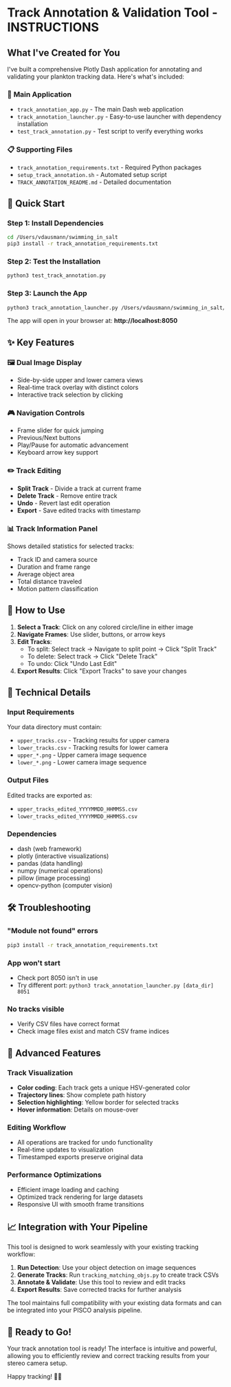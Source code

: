 # Track Annotation & Validation Tool - INSTRUCTIONS

## What I've Created for You

I've built a comprehensive Plotly Dash application for annotating and validating your plankton tracking data. Here's what's included:

### 🎯 **Main Application**
- `track_annotation_app.py` - The main Dash web application
- `track_annotation_launcher.py` - Easy-to-use launcher with dependency installation
- `test_track_annotation.py` - Test script to verify everything works

### 📋 **Supporting Files**
- `track_annotation_requirements.txt` - Required Python packages
- `setup_track_annotation.sh` - Automated setup script
- `TRACK_ANNOTATION_README.md` - Detailed documentation

## 🚀 Quick Start

### Step 1: Install Dependencies
```bash
cd /Users/vdausmann/swimming_in_salt
pip3 install -r track_annotation_requirements.txt
```

### Step 2: Test the Installation
```bash
python3 test_track_annotation.py
```

### Step 3: Launch the App
```bash
python3 track_annotation_launcher.py /Users/vdausmann/swimming_in_salt/detection_results/20250312_21.2_01
```

The app will open in your browser at: **http://localhost:8050**

## ✨ Key Features

### 🖼️ **Dual Image Display**
- Side-by-side upper and lower camera views
- Real-time track overlay with distinct colors
- Interactive track selection by clicking

### 🎮 **Navigation Controls**
- Frame slider for quick jumping
- Previous/Next buttons
- Play/Pause for automatic advancement
- Keyboard arrow key support

### ✏️ **Track Editing**
- **Split Track** - Divide a track at current frame
- **Delete Track** - Remove entire track
- **Undo** - Revert last edit operation
- **Export** - Save edited tracks with timestamp

### 📊 **Track Information Panel**
Shows detailed statistics for selected tracks:
- Track ID and camera source
- Duration and frame range  
- Average object area
- Total distance traveled
- Motion pattern classification

## 🎯 **How to Use**

1. **Select a Track**: Click on any colored circle/line in either image
2. **Navigate Frames**: Use slider, buttons, or arrow keys
3. **Edit Tracks**:
   - To split: Select track → Navigate to split point → Click "Split Track"
   - To delete: Select track → Click "Delete Track"
   - To undo: Click "Undo Last Edit"
4. **Export Results**: Click "Export Tracks" to save your changes

## 🔧 **Technical Details**

### Input Requirements
Your data directory must contain:
- `upper_tracks.csv` - Tracking results for upper camera
- `lower_tracks.csv` - Tracking results for lower camera
- `upper_*.png` - Upper camera image sequence
- `lower_*.png` - Lower camera image sequence

### Output Files
Edited tracks are exported as:
- `upper_tracks_edited_YYYYMMDD_HHMMSS.csv`
- `lower_tracks_edited_YYYYMMDD_HHMMSS.csv`

### Dependencies
- dash (web framework)
- plotly (interactive visualizations)
- pandas (data handling)
- numpy (numerical operations)
- pillow (image processing)
- opencv-python (computer vision)

## 🛠️ **Troubleshooting**

### "Module not found" errors
```bash
pip3 install -r track_annotation_requirements.txt
```

### App won't start
- Check port 8050 isn't in use
- Try different port: `python3 track_annotation_launcher.py [data_dir] 8051`

### No tracks visible
- Verify CSV files have correct format
- Check image files exist and match CSV frame indices

## 🎨 **Advanced Features**

### Track Visualization
- **Color coding**: Each track gets a unique HSV-generated color
- **Trajectory lines**: Show complete path history
- **Selection highlighting**: Yellow border for selected tracks
- **Hover information**: Details on mouse-over

### Editing Workflow
- All operations are tracked for undo functionality
- Real-time updates to visualization
- Timestamped exports preserve original data

### Performance Optimizations
- Efficient image loading and caching
- Optimized track rendering for large datasets
- Responsive UI with smooth frame transitions

## 📈 **Integration with Your Pipeline**

This tool is designed to work seamlessly with your existing tracking workflow:

1. **Run Detection**: Use your object detection on image sequences
2. **Generate Tracks**: Run `tracking_matching_objs.py` to create track CSVs
3. **Annotate & Validate**: Use this tool to review and edit tracks
4. **Export Results**: Save corrected tracks for further analysis

The tool maintains full compatibility with your existing data formats and can be integrated into your PISCO analysis pipeline.

## 🎉 **Ready to Go!**

Your track annotation tool is ready! The interface is intuitive and powerful, allowing you to efficiently review and correct tracking results from your stereo camera setup.

Happy tracking! 🔬✨
